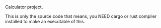 Calculator project.

This is only the source code that means, you
NEED cargo or rust compiler installed to make an
executable of this.